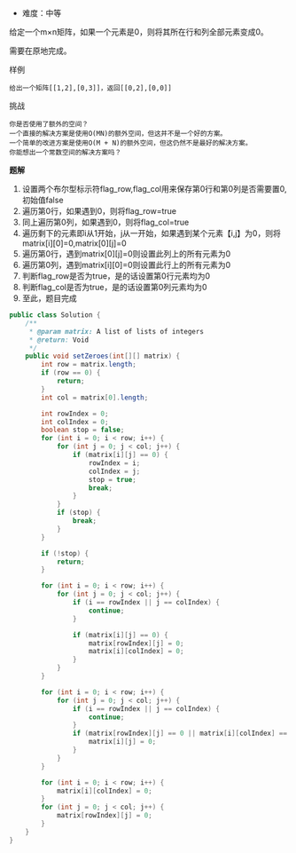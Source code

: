+ 难度：中等

给定一个m×n矩阵，如果一个元素是0，则将其所在行和列全部元素变成0。

需要在原地完成。

样例

    给出一个矩阵[[1,2],[0,3]]，返回[[0,2],[0,0]]

挑战

    你是否使用了额外的空间？
    一个直接的解决方案是使用O(MN)的额外空间，但这并不是一个好的方案。
    一个简单的改进方案是使用O(M + N)的额外空间，但这仍然不是最好的解决方案。
    你能想出一个常数空间的解决方案吗？

**题解**

1. 设置两个布尔型标示符flag_row,flag_col用来保存第0行和第0列是否需要置0,初始值false
2. 遍历第0行，如果遇到0，则将flag_row=true
3. 同上遍历第0列，如果遇到0，则将flag_col=true
4. 遍历剩下的元素即i从1开始，j从一开始，如果遇到某个元素【i,j】为0，则将matrix[i][0]=0,matrix[0][j]=0
5. 遍历第0行，遇到matrix[0][j]=0则设置此列上的所有元素为0
6. 遍历第0列，遇到matrix[i][0]=0则设置此行上的所有元素为0
7. 判断flag_row是否为true，是的话设置第0行元素均为0
8. 判断flag_col是否为true，是的话设置第0列元素均为0
9. 至此，题目完成

```java
public class Solution {
    /**
     * @param matrix: A list of lists of integers
     * @return: Void
     */
    public void setZeroes(int[][] matrix) {
        int row = matrix.length;
        if (row == 0) {
            return;
        }
        int col = matrix[0].length;

        int rowIndex = 0;
        int colIndex = 0;
        boolean stop = false;
        for (int i = 0; i < row; i++) {
            for (int j = 0; j < col; j++) {
                if (matrix[i][j] == 0) {
                    rowIndex = i;
                    colIndex = j;
                    stop = true;
                    break;
                }
            }
            if (stop) {
                break;
            }
        }

        if (!stop) {
            return;
        }

        for (int i = 0; i < row; i++) {
            for (int j = 0; j < col; j++) {
                if (i == rowIndex || j == colIndex) {
                    continue;
                }

                if (matrix[i][j] == 0) {
                    matrix[rowIndex][j] = 0;
                    matrix[i][colIndex] = 0;
                }
            }
        }

        for (int i = 0; i < row; i++) {
            for (int j = 0; j < col; j++) {
                if (i == rowIndex || j == colIndex) {
                    continue;
                }
                if (matrix[rowIndex][j] == 0 || matrix[i][colIndex] == 0) {
                    matrix[i][j] = 0;
                }
            }
        }

        for (int i = 0; i < row; i++) {
            matrix[i][colIndex] = 0;
        }
        for (int j = 0; j < col; j++) {
            matrix[rowIndex][j] = 0;
        }
    }
}

```